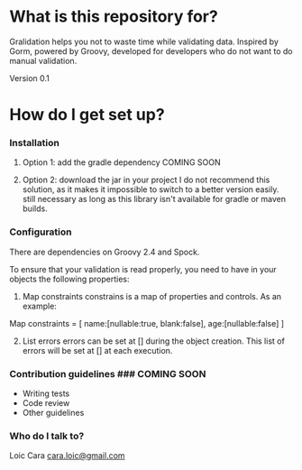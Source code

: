 # What is this repository for? #

Gralidation helps you not to waste time while validating data. Inspired by Gorm, powered by Groovy, developed for developers who do not want to do manual validation. 

Version 0.1

# How do I get set up? ##

### Installation ###
1. Option 1: add the gradle dependency
COMING SOON 

2. Option 2: download the jar in your project
I do not recommend this solution, as it makes it impossible to switch to a better version easily. still necessary as long as this library isn't available for gradle or maven builds.

### Configuration ###
There are dependencies on Groovy 2.4 and Spock. 

To ensure that your validation is read properly, you need to have in your objects the following properties:

1. Map constraints
constrains is a map of properties and controls. As an example:

Map constraints = [
  name:[nullable:true, blank:false],
  age:[nullable:false]
]

2. List errors
errors can be set at [] during the object creation. This list of errors will be set at [] at each execution.


### Contribution guidelines ### COMING SOON

* Writing tests
* Code review
* Other guidelines

### Who do I talk to? ###

Loic Cara
cara.loic@gmail.com